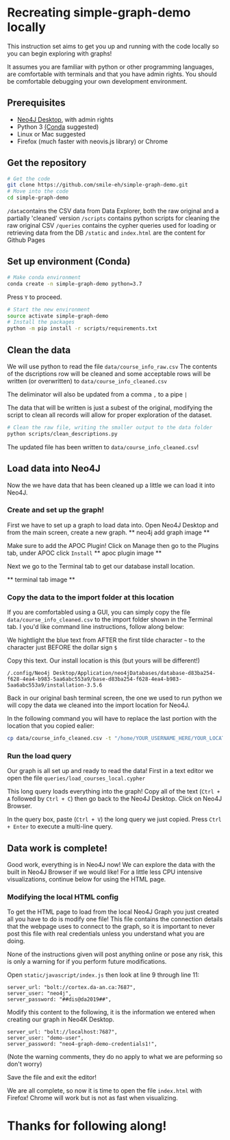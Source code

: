 # Recreating simple-graph-demo locally

This instruction set aims to get you up and running with the code locally so you can begin exploring with graphs!

It assumes you are familiar with python or other programming languages, are comfortable with terminals and that you have admin rights. You should be comfortable debugging your own development environment.

## Prerequisites
 - [Neo4J Desktop](https://neo4j.com/), with admin rights
 - Python 3 [(Conda](https://conda.io/) suggested)
 - Linux or Mac suggested
 - Firefox (much faster with neovis.js library) or Chrome
## Get the repository
```sh
# Get the code
git clone https://github.com/smile-eh/simple-graph-demo.git
# Move into the code
cd simple-graph-demo
```


`/data`contains the CSV data from Data Explorer, both the raw original and a partially 'cleaned' version 
`/scripts` contains python scripts for cleaning the raw original CSV
`/queries` contains the cypher queries used for loading or retrieving data from the DB
`/static` and `index.html` are the content for Github Pages
## Set up environment (Conda)
```sh
# Make conda environment
conda create -n simple-graph-demo python=3.7
```
Press `Y` to proceed.

```sh
# Start the new environment
source activate simple-graph-demo
# Install the packages
python -m pip install -r scripts/requirements.txt
```

## Clean the data
We will use python to read the file `data/course_info_raw.csv`
The contents of the dscriptions row will be cleaned and some acceptable rows will be written (or overwritten) to `data/course_info_cleaned.csv`

The deliminator will also be updated from a comma `,` to a pipe `|`

The data that will be written is just a subest of the original, modifying the script to clean all records will allow for proper exploration of the dataset.
```sh
# Clean the raw file, writing the smaller output to the data folder
python scripts/clean_descriptions.py
```

The updated file has been written to `data/course_info_cleaned.csv`!

## Load data into Neo4J

Now the we have data that has been cleaned up a little we can load it into Neo4J.

### Create and set up the graph!
First we have to set up a graph to load data into. Open Neo4J Desktop and from the main screen, create a new graph.
** neo4j add graph image **

Make sure to add the APOC Plugin!
Click on Manage then go to the Plugins tab, under APOC click `Install`
** apoc plugin image **

Next we go to the Terminal tab to get our database install location.

** terminal tab image **

### Copy the data to the import folder at this location

If you are comfortabled using a GUI, you can simply copy the file `data/course_info_cleaned.csv` to the import folder shown in the Terminal tab. I you'd like command line instructions, follow along below:

We hightlight the blue text from AFTER the first tilde character `~` to the character just BEFORE the dollar sign `$`

Copy this text. Our install location is this (but yours will be different!)
```
/.config/Neo4j Desktop/Application/neo4jDatabases/database-d83ba254-f628-4ea4-b983-5aa6abc553a9/base-d83ba254-f628-4ea4-b983-5aa6abc553a9/installation-3.5.6
```

Back in our original bash terminal screen, the one we used to run python we will copy the data we cleaned into the import location for Neo4J.

In the following command you will have to replace the last portion with the location that you copied ealier:

```sh
cp data/course_info_cleaned.csv -t "/home/YOUR_USERNAME_HERE/YOUR_LOCATION_HERE/import/"
```

### Run the load query
Our graph is all set up and ready to read the data! First in a text editor we open the file `queries/load_courses_local.cypher`

This long query loads everything into the graph! Copy all of the text (`Ctrl + A` followed by `Ctrl + C`) then go back to the Neo4J Desktop. Click on Neo4J Browser.

In the query box, paste (`Ctrl + V`) the long query we just copied. Press `Ctrl + Enter` to execute a multi-line query.

## Data work is complete!
Good work, everything is in Neo4J now! We can explore the data with the built in Neo4J Browser if we would like! For a little less CPU intensive visualizations, continue below for using the HTML page.

### Modifying the local HTML config
To get the HTML page to load from the local Neo4J Graph you just created all you have to do is modify one file! This file contains the connection details that the webpage uses to connect to the graph, so it is important to never post this file with real credentials unless you understand what you are doing.

None of the instructions given will post anything online or pose any risk, this is only a warning for if you perform future modifications. 

Open `static/javascript/index.js` then look at line 9 through line 11:
```
server_url: "bolt://cortex.da-an.ca:7687",
server_user: "neo4j",
server_password: "##dis@da2019##",
```

Modify this content to the following, it is the information we entered when creating our graph in Neo4K Desktop.
```
server_url: "bolt://localhost:7687",
server_user: "demo-user",
server_password: "neo4-graph-demo-credentials1!",
```
(Note the warning comments, they do no apply to what we are peforming so don't worry)

Save the file and exit the editor!

We are all complete, so now it is time to open the file `index.html` with Firefox!
Chrome will work but is not as fast when visualizing.

# Thanks for following along!